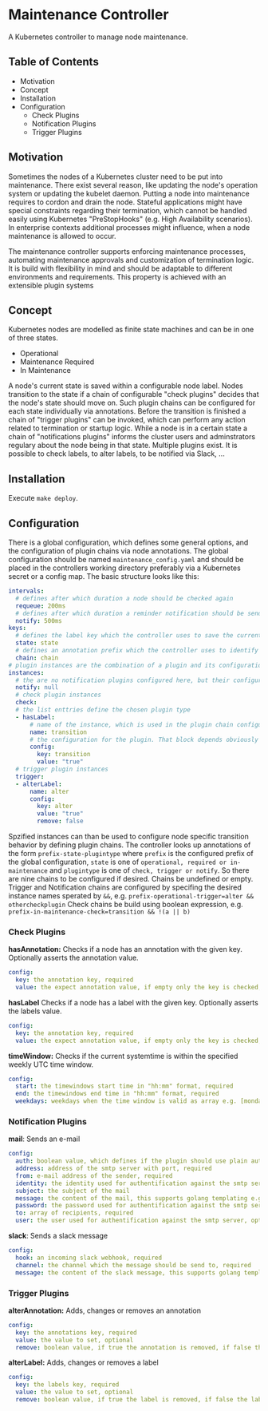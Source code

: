 # Maintenance Controller
A Kubernetes controller to manage node maintenance.

## Table of Contents
- Motivation
- Concept
- Installation
- Configuration
  - Check Plugins
  - Notification Plugins
  - Trigger Plugins

## Motivation
Sometimes the nodes of a Kubernetes cluster need to be put into maintenance.
There exist several reason, like updating the node's operation system or updating the kubelet daemon.
Putting a node into maintenance requires to cordon and drain the node.
Stateful applications might have special constraints regarding their termination, which cannot be handled easily using Kubernetes "PreStopHooks" (e.g. High Availability scenarios).
In enterprise contexts additional processes might influence, when a node maintenance is allowed to occur.

The maintenance controller supports enforcing maintenance processes, automating maintenance approvals and customization of termination logic.
It is build with flexibility in mind and should be adaptable to different environments and requirements.
This property is achieved with an extensible plugin systems

## Concept
Kubernetes nodes are modelled as finite state machines and can be in one of three states.
- Operational
- Maintenance Required
- In Maintenance

A node's current state is saved within a configurable node label.
Nodes transition to the state if a chain of configurable "check plugins" decides that the node's state should move on.
Such plugin chains can be configured for each state individually via annotations.
Before the transition is finished a chain of "trigger plugins" can be invoked, which can perform any action related to termination or startup logic.
While a node is in a certain state a chain of "notifications plugins" informs the cluster users and adminstrators regulary about the node being in that state.
Multiple plugins exist.
It is possible to check labels, to alter labels, to be notified via Slack, ...

## Installation

Execute ```make deploy```.

## Configuration

There is a global configuration, which defines some general options, and the configuration of plugin chains via node annotations.
The global configuration should be named ```maintenance_config.yaml``` and should be placed in the controllers working directory preferably via a Kubernetes secret or a config map.
The basic structure looks like this:
```yaml
intervals:
  # defines after which duration a node should be checked again
  requeue: 200ms
  # defines after which duration a reminder notification should be send
  notify: 500ms
keys:
  # defines the label key which the controller uses to save the current state of a node
  state: state
  # defines an annotation prefix which the controller uses to identify the configured plugin chains for a node
  chain: chain
# plugin instances are the combination of a plugin and its configuration
instances:
  # the are no notification plugins configured here, but their configuration works the same way as for check and trigger plugins
  notify: null
  # check plugin instances
  check:
  # the list enttries define the chosen plugin type
  - hasLabel:
      # name of the instance, which is used in the plugin chain configurations
      name: transition
      # the configuration for the plugin. That block depends obviously on the plugin type
      config:
        key: transition
        value: "true"
  # trigger plugin instances
  trigger:
  - alterLabel:
      name: alter
      config:
        key: alter
        value: "true"
        remove: false
```
Spzified instances can than be used to configure node specific transition behavior by defining plugin chains.
The controller looks up annotations of the form ```prefix-state-plugintype``` where ```prefix``` is the configured prefix of the global configuration, ```state``` is one of ```operational, required or in-maintenance``` and ```plugintype``` is one of ```check, trigger or notify```.
So there are nine chains to be configured if desired.
Chains be undefined or empty.
Trigger and Notification chains are configured by specifing the desired instance names sperated by ```&&```, e.g. ```prefix-operational-trigger=alter && othercheckplugin```
Check chains be build using boolean expression, e.g. ```prefix-in-maintenance-check=transition && !(a || b)```

### Check Plugins
__hasAnnotation:__ Checks if a node has an annotation with the given key. Optionally asserts the annotation value.
```yaml
config:
  key: the annotation key, required
  value: the expect annotation value, if empty only the key is checked, optional
```
__hasLabel__ Checks if a node has a label with the given key. Optionally asserts the labels value.
```yaml
config:
  key: the annotation key, required
  value: the expect annotation value, if empty only the key is checked, optional
```
__timeWindow:__ Checks if the current systemtime is within the specified weekly UTC time window.
```yaml
config:
  start: the timewindows start time in "hh:mm" format, required
  end: the timewindows end time in "hh:mm" format, required
  weekdays: weekdays when the time window is valid as array e.g. [monday, tuesday, wednesday, thursday, friday, saturday, sunday], required
```

### Notification Plugins
__mail__: Sends an e-mail
```yaml
config:
  auth: boolean value, which defines if the plugin should use plain auth or no auth at all, required
  address: address of the smtp server with port, required
  from: e-mail address of the sender, required
  identity: the identity used for authentification against the smtp server, optional
  subject: the subject of the mail
  message: the content of the mail, this supports golang templating e.g. {{ .State }} to get the current state as string or {{ .Node }} to access the node object, required
  password: the password used for authentification against the smtp server, optional
  to: array of recipients, required
  user: the user used for authentification against the smtp server, optional
```
__slack__: Sends a slack message
```yaml
config:
  hook: an incoming slack webhook, required
  channel: the channel which the message should be send to, required
  message: the content of the slack message, this supports golang templating e.g. {{ .State }} to get the current state as string or {{ .Node }} to access the node object, required
```

### Trigger Plugins
__alterAnnotation:__ Adds, changes or removes an annotation
```yaml
config:
  key: the annotations key, required
  value: the value to set, optional
  remove: boolean value, if true the annotation is removed, if false the annotation is added or changed, optional
```
__alterLabel:__ Adds, changes or removes a label
```yaml
config:
  key: the labels key, required
  value: the value to set, optional
  remove: boolean value, if true the label is removed, if false the label is added or changed, optional
```
